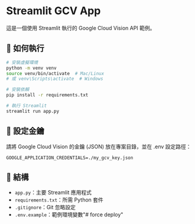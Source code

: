 # Streamlit GCV App

這是一個使用 Streamlit 執行的 Google Cloud Vision API 範例。

## 🚀 如何執行

```bash
# 安裝虛擬環境
python -m venv venv
source venv/bin/activate  # Mac/Linux
# 或 venv\Scripts\activate  # Windows

# 安裝依賴
pip install -r requirements.txt

# 執行 Streamlit
streamlit run app.py
```

## 🔑 設定金鑰

請將 Google Cloud Vision 的金鑰 (JSON) 放在專案目錄，並在 .env 設定路徑：

```plaintext
GOOGLE_APPLICATION_CREDENTIALS=./my_gcv_key.json
```

## 📂 結構

- `app.py`：主要 Streamlit 應用程式
- `requirements.txt`：所需 Python 套件
- `.gitignore`：Git 忽略設定
- `.env.example`：範例環境變數"# force deploy" 
